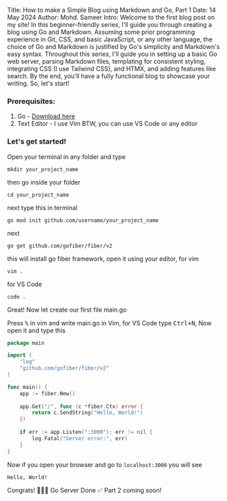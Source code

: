 Title: How to make a Simple Blog using Markdown and Go, Part 1
Date: 14 May 2024
Author: Mohd. Sameer
Intro: Welcome to the first blog post on my site! In this beginner-friendly series, I'll guide you through creating a blog using Go and Markdown. Assuming some prior programming experience in Git, CSS, and basic JavaScript, or any other language, the choice of Go and Markdown is justified by Go's simplicity and Markdown's easy syntax. Throughout this series, I'll guide you in setting up a basic Go web server, parsing Markdown files, templating for consistent styling, integrating CSS (I use Tailwind CSS), and HTMX, and adding features like search. By the end, you'll have a fully functional blog to showcase your writing. So, let's start!

### Prerequisites:

1. Go - [Download here](https://go.dev)
2. Text Editor - I use Vim BTW, you can use VS Code or any editor

### Let's get started!

Open your terminal in any folder and type

```nohighlight
mkdir your_project_name
```
then go inside your folder
```nohighlight
cd your_project_name
```
next type this in terminal
```nohighlight
go mod init github.com/username/your_project_name
```
next
```nohighlight
go get github.com/gofiber/fiber/v2
```
this will install go fiber framework, open it using your editor, for vim
```nohighlight
vim .
```
for VS Code
```nohighlight
code .
```
Great! Now let create our first file main.go

Press <kbd>%</kbd> in vim and write main.go in Vim, for VS Code type <kbd>Ctrl+N</kbd>, Now open it and type this
```go
package main

import (
    "log"
    "github.com/gofiber/fiber/v2"
)

func main() {
	app := fiber.New()
	
	app.Get("/", func (c *fiber.Ctx) error {
        return c.SendString("Hello, World!")
	})
	
	if err := app.Listen(":3000"); err != nil {
		log.Fatal("Server error:", err)
	}
}
```
Now if you open your browser and go to `localhost:3000` you will see
```nohighlight
Hello, World!
```
Congrats! 🎉️🎉️🎉️ Go Server Done ✅️ Part 2 coming soon!
